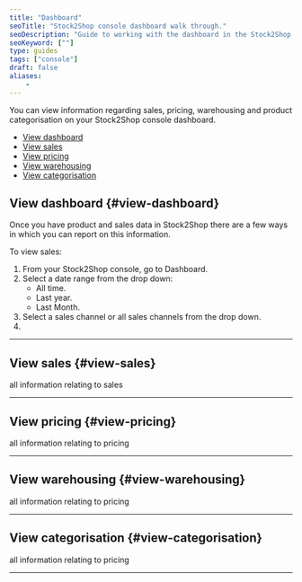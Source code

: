 ```yaml
---
title: "Dashboard"
seoTitle: "Stock2Shop console dashboard walk through."
seoDescription: "Guide to working with the dashboard in the Stock2Shop console."
seoKeyword: [""]
type: guides
tags: ["console"]
draft: false
aliases:
    - 
---
```


You can view information regarding sales, pricing, warehousing and product categorisation on your Stock2Shop console dashboard.  

- [View dashboard](#view-dashboard)
- [View sales](#view-sales)
- [View pricing](#view-pricing)
- [View warehousing](#view-warehousing)
- [View categorisation](#view-categorisation)

## View dashboard {#view-dashboard}
Once you have product and sales data in Stock2Shop there are a few ways in which you can report on this information. 

To view sales:

1. From your Stock2Shop console, go to Dashboard.
2. Select a date range from the drop down:
    - All time.
    - Last year.
    - Last Month.
3. Select a sales channel or all sales channels from the drop down.
4. 

---

## View sales {#view-sales}
all information relating to sales

---

## View pricing {#view-pricing}
all information relating to pricing

---

## View warehousing {#view-warehousing}
all information relating to pricing

---

## View categorisation {#view-categorisation}
all information relating to pricing

---